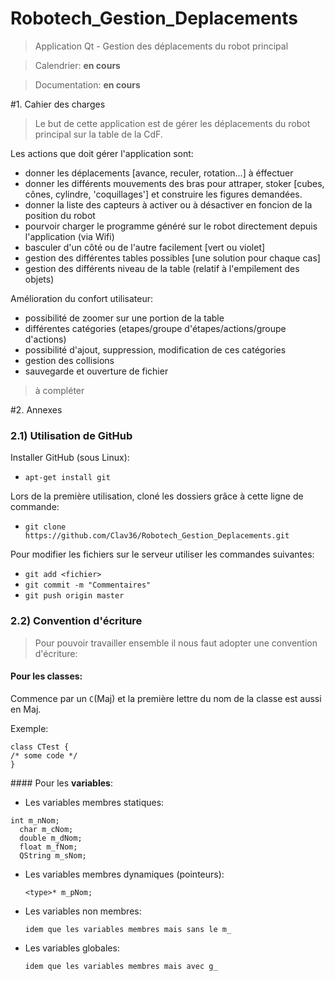# Robotech_Gestion_Deplacements
> Application Qt - Gestion des déplacements du robot principal

> Calendrier: **en cours**

> Documentation: **en cours**

#1. Cahier des charges
> Le but de cette application est de gérer les déplacements du robot principal sur la table de la CdF.

Les actions que doit gérer l'application sont:

- donner les déplacements [avance, reculer, rotation...] à éffectuer 
- donner les différents mouvements des bras pour attraper, stoker [cubes, cônes, cylindre, 'coquillages'] et construire les figures demandées.
- donner la liste des capteurs à activer ou à désactiver en foncion de la position du robot
- pourvoir charger le programme généré sur le robot directement depuis l'application (via Wifi)
- basculer d'un côté ou de l'autre facilement [vert ou violet]
- gestion des différentes tables possibles [une solution pour chaque cas]
- gestion des différents niveau de la table (relatif à l'empilement des objets)

Amélioration du confort utilisateur:

- possibilité de zoomer sur une portion de la table
- différentes catégories (etapes/groupe d'étapes/actions/groupe d'actions)
- possibilité d'ajout, suppression, modification de ces catégories
- gestion des collisions
- sauvegarde et ouverture de fichier


> à compléter


#2. Annexes
### 2.1) Utilisation de GitHub

Installer GitHub (sous Linux):

- `apt-get install git`

Lors de la première utilisation, cloné les dossiers grâce à cette ligne de commande:

- `git clone https://github.com/Clav36/Robotech_Gestion_Deplacements.git`
  
Pour modifier les fichiers sur le serveur utiliser les commandes suivantes:

- `git add <fichier>`
- `git commit -m "Commentaires"`
- `git push origin master`
  
### 2.2) Convention d'écriture

> Pour pouvoir travailler ensemble il nous faut adopter une convention d'écriture:

#### Pour les **classes**: 

Commence par un `C`(Maj) et la première lettre du nom de la classe est aussi en Maj. 

Exemple:

<pre><code>class CTest {
/* some code */
}</code></pre>


#### Pour les **variables**:
- Les variables membres statiques:
<pre><code>int m_nNom;
  char m_cNom;
  double m_dNom;
  float m_fNom;
  QString m_sNom;
</code></pre>

- Les variables membres dynamiques (pointeurs):

  `<type>* m_pNom;`

- Les variables non membres:
  
  `idem que les variables membres mais sans le m_`
  
- Les variables globales:

  `idem que les variables membres mais avec g_`




